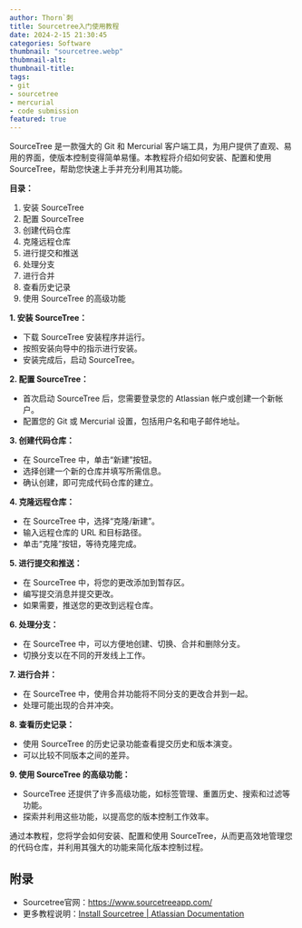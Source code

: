 ```yaml
---
author: Thorn`刺
title: Sourcetree入门使用教程
date: 2024-2-15 21:30:45
categories: Software
thumbnail: "sourcetree.webp"
thubmnail-alt: 
thumbnail-title: 
tags:
- git
- sourcetree
- mercurial
- code submission
featured: true
---
```


SourceTree 是一款强大的 Git 和 Mercurial 客户端工具，为用户提供了直观、易用的界面，使版本控制变得简单易懂。本教程将介绍如何安装、配置和使用 SourceTree，帮助您快速上手并充分利用其功能。

<!--more-->

**目录：**

1. 安装 SourceTree
2. 配置 SourceTree
3. 创建代码仓库
4. 克隆远程仓库
5. 进行提交和推送
6. 处理分支
7. 进行合并
8. 查看历史记录
9. 使用 SourceTree 的高级功能

**1. 安装 SourceTree：**

- 下载 SourceTree 安装程序并运行。
- 按照安装向导中的指示进行安装。
- 安装完成后，启动 SourceTree。

**2. 配置 SourceTree：**

- 首次启动 SourceTree 后，您需要登录您的 Atlassian 帐户或创建一个新帐户。
- 配置您的 Git 或 Mercurial 设置，包括用户名和电子邮件地址。

**3. 创建代码仓库：**

- 在 SourceTree 中，单击“新建”按钮。
- 选择创建一个新的仓库并填写所需信息。
- 确认创建，即可完成代码仓库的建立。

**4. 克隆远程仓库：**

- 在 SourceTree 中，选择“克隆/新建”。
- 输入远程仓库的 URL 和目标路径。
- 单击“克隆”按钮，等待克隆完成。

**5. 进行提交和推送：**

- 在 SourceTree 中，将您的更改添加到暂存区。
- 编写提交消息并提交更改。
- 如果需要，推送您的更改到远程仓库。

**6. 处理分支：**

- 在 SourceTree 中，可以方便地创建、切换、合并和删除分支。
- 切换分支以在不同的开发线上工作。

**7. 进行合并：**

- 在 SourceTree 中，使用合并功能将不同分支的更改合并到一起。
- 处理可能出现的合并冲突。

**8. 查看历史记录：**

- 使用 SourceTree 的历史记录功能查看提交历史和版本演变。
- 可以比较不同版本之间的差异。

**9. 使用 SourceTree 的高级功能：**

- SourceTree 还提供了许多高级功能，如标签管理、重置历史、搜索和过滤等功能。
- 探索并利用这些功能，以提高您的版本控制工作效率。

通过本教程，您将学会如何安装、配置和使用 SourceTree，从而更高效地管理您的代码仓库，并利用其强大的功能来简化版本控制过程。

## 附录

- Sourcetree官网：https://www.sourcetreeapp.com/
- 更多教程说明：[Install Sourcetree | Atlassian Documentation](https://confluence.atlassian.com/get-started-with-sourcetree/install-sourcetree-847359094.html)

